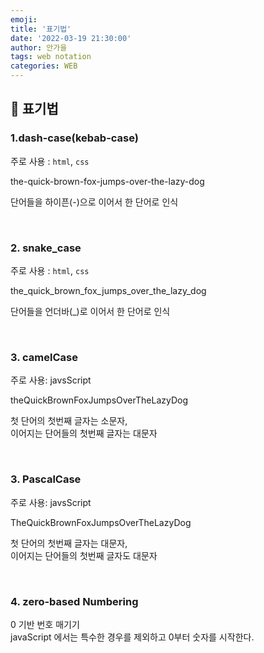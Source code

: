 ```yaml
---
emoji:
title: '표기법'
date: '2022-03-19 21:30:00'
author: 안가을
tags: web notation
categories: WEB
---
```


## 💙 표기법

### 1.dash-case(kebab-case)

주로 사용 : `html`, `css `

the-quick-brown-fox-jumps-over-the-lazy-dog

단어들을 하이픈(-)으로 이어서 한 단어로 인식

<br />

### 2. snake_case

주로 사용 : `html`, `css `

the_quick_brown_fox_jumps_over_the_lazy_dog

단어들을 언더바(\_)로 이어서 한 단어로 인식

<br />

### 3. camelCase

주로 사용: javsScript

theQuickBrownFoxJumpsOverTheLazyDog

첫 단어의 첫번째 글자는 소문자,<br />
이어지는 단어들의 첫번째 글자는 대문자

<br />

### 3. PascalCase

주로 사용: javsScript

TheQuickBrownFoxJumpsOverTheLazyDog

첫 단어의 첫번째 글자는 대문자,<br />
이어지는 단어들의 첫번째 글자도 대문자

<br />

### 4. zero-based Numbering

0 기반 번호 매기기<br />
javaScript 에서는 특수한 경우를 제외하고 0부터 숫자를 시작한다.

```toc

```
